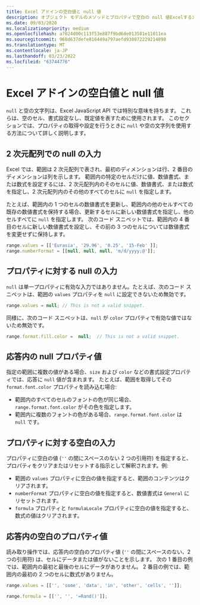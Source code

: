 ```yaml
---
title: Excel アドインの空白値と null 値
description: オブジェクト モデルのメソッドとプロパティで空白の null 値Excelする方法について説明します。
ms.date: 09/03/2020
ms.localizationpriority: medium
ms.openlocfilehash: a7024d00c113f53e887f9bd6de013581e11011ea
ms.sourcegitcommit: 968d637defe816449a797aefd930872229214898
ms.translationtype: MT
ms.contentlocale: ja-JP
ms.lasthandoff: 03/23/2022
ms.locfileid: "63744776"
---
```

# <a name="blank-and-null-values-in-excel-add-ins"></a>Excel アドインの空白値と null 値

`null` と空の文字列は、Excel JavaScript API では特別な意味を持ちます。 これらは、空のセル、書式設定なし、既定値を表すために使用されます。 このセクションでは、プロパティの取得や設定を行うときに `null` や空の文字列を使用する方法について詳しく説明します。

## <a name="null-input-in-2-d-array"></a>2 次元配列での null の入力

Excel では、範囲は 2 次元配列で表され、最初のディメンションは行、2 番目のディメンションは列を示します。 範囲内の特定のセルだけに値、数値書式、または数式を設定するには、2 次元配列内のそのセルに値、数値書式、または数式を指定し、2 次元配列内のその他のすべてのセルに `null` を指定します。

たとえば、範囲内の 1 つのセルの数値書式を更新し、範囲内の他のセルすべての既存の数値書式を保持する場合、更新するセルに新しい数値書式を指定し、他のセルすべてに `null` を指定します。 次のコード スニペットでは、範囲内の 4 番目のセルに新しい数値書式を設定し、その前の 3 つのセルについては数値書式を変更せずに保持します。

```js
range.values = [['Eurasia', '29.96', '0.25', '15-Feb' ]];
range.numberFormat = [[null, null, null, 'm/d/yyyy;@']];
```

## <a name="null-input-for-a-property"></a>プロパティに対する null の入力

`null` は単一プロパティに有効な入力ではありません。たとえば、次のコード スニペットは、範囲の `values` プロパティを `null` に設定できないため無効です。

```js
range.values = null; // This is not a valid snippet. 
```

同様に、次のコード スニペットは、`null` が `color` プロパティで有効な値ではないため無効です。

```js
range.format.fill.color =  null;  // This is not a valid snippet. 
```

## <a name="null-property-values-in-the-response"></a>応答内の null プロパティ値

指定の範囲に複数の値がある場合、`size` および `color` などの書式設定プロパティでは、応答に `null` 値が含まれます。 たとえば、範囲を取得してその `format.font.color` プロパティを読み込む場合:

* 範囲内のすべてのセルのフォントの色が同じ場合、`range.format.font.color` がその色を指定します。
* 範囲内に複数のフォントの色がある場合、`range.format.font.color` は `null` です。

## <a name="blank-input-for-a-property"></a>プロパティに対する空白の入力

プロパティに空白の値 (`''` の間にスペースのない 2 つの引用符) を指定すると、プロパティをクリアまたはリセットする指示として解釈されます。例:

* 範囲の `values` プロパティに空白の値を指定すると、範囲のコンテンツはクリアされます。
* `numberFormat` プロパティに空白の値を指定すると、数値書式は `General` にリセットされます。
* `formula` プロパティと `formulaLocale` プロパティに空白の値を指定すると、数式の値はクリアされます。

## <a name="blank-property-values-in-the-response"></a>応答内の空白のプロパティ値

読み取り操作では、応答内の空白のプロパティ値 (`''` の間にスペースのない、2 つの引用符) は、セルにデータまたは値がないことを示します。 次の 1 番目の例では、範囲内の最初と最後のセルにデータがありません。 2 番目の例では、範囲内の最初の 2 つのセルに数式がありません。

```js
range.values = [['', 'some', 'data', 'in', 'other', 'cells', '']];
```

```js
range.formula = [['', '', '=Rand()']];
```
